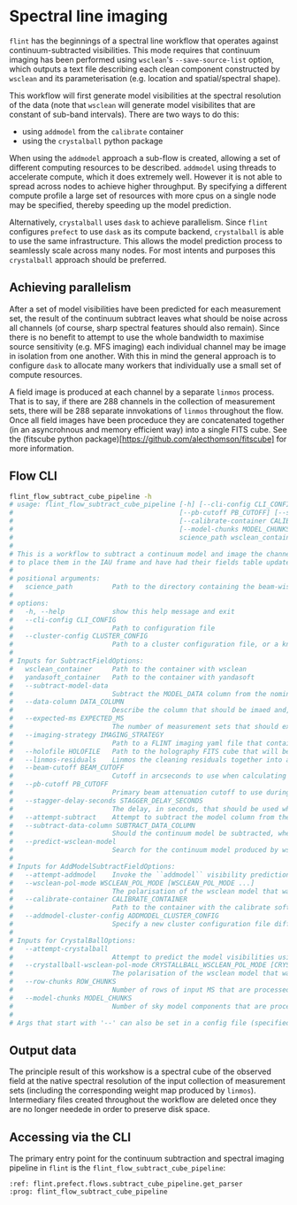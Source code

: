 # Spectral line imaging

`flint` has the beginnings of a spectral line workflow that operates against continuum-subtracted visibilities. This mode requires that continuum imaging has been performed using `wsclean`'s `--save-source-list` option, which outputs a text file describing each clean component constructed by `wsclean` and its parameterisation (e.g. location and spatial/spectral shape).

This workflow will first generate model visibilities at the spectral resolution of the data (note that `wsclean` will generate model visibilites that are constant of sub-band intervals). There are two ways to do this:

- using `addmodel` from the `calibrate` container
- using the `crystalball` python package

When using the `addmodel` approach a sub-flow is created, allowing a set of different computing resources to be described. `addmodel` using threads to accelerate compute, which it does extremely well. However it is not able to spread across nodes to achieve higher throughput. By specifying a different compute profile a large set of resources with more cpus on a single node may be specified, thereby speeding up the model prediction.

Alternatively, `crystalball` uses `dask` to achieve parallelism. Since `flint` configures `prefect` to use `dask` as its compute backend, `crystalball` is able to use the same infrastructure. This allows the model prediction process to seamlessly scale across many nodes. For most intents and purposes this `crystalball` approach should be preferred.

## Achieving parallelism

After a set of model visibilities have been predicted for each measurement set, the result of the continuum subtract leaves what should be noise across all channels (of course, sharp spectral features should also remain). Since there is no benefit to attempt to use the whole bandwidth to maximise source sensitivity (e.g. MFS imaging) each individual channel may be image in isolation from one another. With this in mind the general approach is to configure `dask` to allocate many workers that individually use a small set of compute resources.

A field image is produced at each channel by a separate `linmos` process. That is to say, if there are 288 channels in the collection of measurement sets, there will be 288 separate innvokations of `linmos` throughout the flow. Once all field images have been proceduce they are concatenated together (in an asyncrohnous and memory efficient way) into a single FITS cube. See the (fitscube python package)[https://github.com/alecthomson/fitscube] for more information.

## Flow CLI

```bash
flint_flow_subtract_cube_pipeline -h
# usage: flint_flow_subtract_cube_pipeline [-h] [--cli-config CLI_CONFIG] [--cluster-config CLUSTER_CONFIG] [--subtract-model-data] [--data-column DATA_COLUMN] [--expected-ms EXPECTED_MS] [--imaging-strategy IMAGING_STRATEGY] [--holofile HOLOFILE] [--linmos-residuals] [--beam-cutoff BEAM_CUTOFF]
#                                          [--pb-cutoff PB_CUTOFF] [--stagger-delay-seconds STAGGER_DELAY_SECONDS] [--attempt-subtract] [--subtract-data-column SUBTRACT_DATA_COLUMN] [--predict-wsclean-model] [--attempt-addmodel] [--wsclean-pol-mode WSCLEAN_POL_MODE [WSCLEAN_POL_MODE ...]]
#                                          [--calibrate-container CALIBRATE_CONTAINER] [--addmodel-cluster-config ADDMODEL_CLUSTER_CONFIG] [--attempt-crystalball] [--crystallball-wsclean-pol-mode CRYSTALLBALL_WSCLEAN_POL_MODE [CRYSTALLBALL_WSCLEAN_POL_MODE ...]] [--row-chunks ROW_CHUNKS]
#                                          [--model-chunks MODEL_CHUNKS]
#                                          science_path wsclean_container yandasoft_container
#
# This is a workflow to subtract a continuum model and image the channel-wise data Unlike the continuum imaging and self-calibnration pipeline this flow currently expects that all measurement sets are in the flint format, which means other than the naming scheme that they have been been preprocessed
# to place them in the IAU frame and have had their fields table updated. That is to say that they have already been preprocessed and fixed.
#
# positional arguments:
#   science_path          Path to the directory containing the beam-wise measurement sets
#
# options:
#   -h, --help            show this help message and exit
#   --cli-config CLI_CONFIG
#                         Path to configuration file
#   --cluster-config CLUSTER_CONFIG
#                         Path to a cluster configuration file, or a known cluster name.
#
# Inputs for SubtractFieldOptions:
#   wsclean_container     Path to the container with wsclean
#   yandasoft_container   Path to the container with yandasoft
#   --subtract-model-data
#                         Subtract the MODEL_DATA column from the nominated data column
#   --data-column DATA_COLUMN
#                         Describe the column that should be imaed and, if requested, have model subtracted from
#   --expected-ms EXPECTED_MS
#                         The number of measurement sets that should exist
#   --imaging-strategy IMAGING_STRATEGY
#                         Path to a FLINT imaging yaml file that contains settings to use throughout imaging
#   --holofile HOLOFILE   Path to the holography FITS cube that will be used when co-adding beams
#   --linmos-residuals    Linmos the cleaning residuals together into a field image
#   --beam-cutoff BEAM_CUTOFF
#                         Cutoff in arcseconds to use when calculating the common beam to convol to
#   --pb-cutoff PB_CUTOFF
#                         Primary beam attenuation cutoff to use during linmos
#   --stagger-delay-seconds STAGGER_DELAY_SECONDS
#                         The delay, in seconds, that should be used when submitting items in batches (e.g. looping over channels)
#   --attempt-subtract    Attempt to subtract the model column from the nominated data column
#   --subtract-data-column SUBTRACT_DATA_COLUMN
#                         Should the continuum model be subtracted, where to store the output
#   --predict-wsclean-model
#                         Search for the continuum model produced by wsclean and subtract
#
# Inputs for AddModelSubtractFieldOptions:
#   --attempt-addmodel    Invoke the ``addmodel`` visibility prediction, including the search for the ``wsclean`` source list
#   --wsclean-pol-mode WSCLEAN_POL_MODE [WSCLEAN_POL_MODE ...]
#                         The polarisation of the wsclean model that was generated
#   --calibrate-container CALIBRATE_CONTAINER
#                         Path to the container with the calibrate software (including addmodel)
#   --addmodel-cluster-config ADDMODEL_CLUSTER_CONFIG
#                         Specify a new cluster configuration file different to the preferred on. If None, drawn from preferred cluster config
#
# Inputs for CrystalBallOptions:
#   --attempt-crystalball
#                         Attempt to predict the model visibilities using ``crystalball``
#   --crystallball-wsclean-pol-mode CRYSTALLBALL_WSCLEAN_POL_MODE [CRYSTALLBALL_WSCLEAN_POL_MODE ...]
#                         The polarisation of the wsclean model that was generated
#   --row-chunks ROW_CHUNKS
#                         Number of rows of input MS that are processed in a single chunk. If 0 it will be set automatically. Default is 0.
#   --model-chunks MODEL_CHUNKS
#                         Number of sky model components that are processed in a single chunk. If 0 it will be set automatically. Default is 0.
#
# Args that start with '--' can also be set in a config file (specified via --cli-config). Config file syntax allows: key=value, flag=true, stuff=[a,b,c] (for details, see syntax at https://goo.gl/R74nmi). In general, command-line values override config file values which override defaults.
```

## Output data

The principle result of this workshow is a spectral cube of the observed field at the native spectral resolution of the input collection of measurement sets (including the corresponding weight map produced by `linmos`). Intermediary files created throughout the workflow are deleted once they are no longer needede in order to preserve disk space.


## Accessing via the CLI

The primary entry point for the continuum subtraction and spectral imaging pipeline in `flint` is the `flint_flow_subtract_cube_pipeline`:

```{argparse}
:ref: flint.prefect.flows.subtract_cube_pipeline.get_parser
:prog: flint_flow_subtract_cube_pipeline
```
